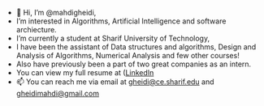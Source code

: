 - 👋 Hi, I’m @mahdigheidi,
- I’m interested in Algorithms, Artificial Intelligence and software archiecture.
- I’m currently a student at Sharif University of Technology,
- I have been the assistant of Data structures and algorithms, Design and Analysis of Algorithms, Numerical Analysis and few other courses!
- Also have previously been a part of two great companies as an intern. 
- You can view my full resume at ([LinkedIn](https://github.com/user/repo/blob/branch/other_file.md)
- 📫 You can reach me via email at gheidi@ce.sharif.edu and gheidimahdi@gmail.com

<!---
mahdigheidi/mahdigheidi is a ✨ special ✨ repository because its `README.md` (this file) appears on your GitHub profile.
You can click the Preview link to take a look at your changes.
--->
